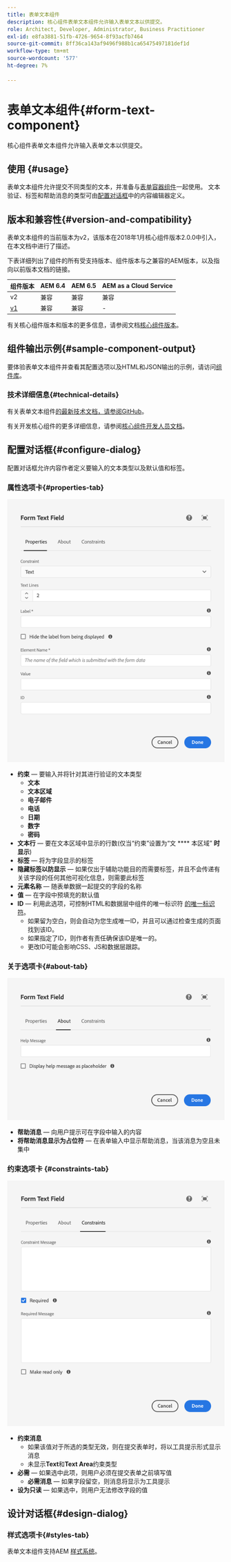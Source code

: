 ```yaml
---
title: 表单文本组件
description: 核心组件表单文本组件允许输入表单文本以供提交。
role: Architect, Developer, Administrator, Business Practitioner
exl-id: e8fa3881-51fb-4726-9654-8f93acfb7464
source-git-commit: 8ff36ca143af9496f988b1ca65475497181def1d
workflow-type: tm+mt
source-wordcount: '577'
ht-degree: 7%

---
```


# 表单文本组件{#form-text-component}

核心组件表单文本组件允许输入表单文本以供提交。

## 使用 {#usage}

表单文本组件允许提交不同类型的文本，并准备与[表单容器组件](form-container.md)一起使用。 文本验证、标签和帮助消息的类型可由[配置对话框](#configure-dialog)中的内容编辑器定义。

## 版本和兼容性{#version-and-compatibility}

表单文本组件的当前版本为v2，该版本在2018年1月核心组件版本2.0.0中引入，在本文档中进行了描述。

下表详细列出了组件的所有受支持版本、组件版本与之兼容的AEM版本，以及指向以前版本文档的链接。

| 组件版本 | AEM 6.4 | AEM 6.5 | AEM as a Cloud Service |
|--- |--- |--- |---|
| v2 | 兼容 | 兼容 | 兼容 |
| [v1](/help/components/v1/form-text-v1.md) | 兼容 | 兼容 | - |

有关核心组件版本和版本的更多信息，请参阅文档[核心组件版本](/help/versions.md)。

## 组件输出示例{#sample-component-output}

要体验表单文本组件并查看其配置选项以及HTML和JSON输出的示例，请访问[组件库](https://adobe.com/go/aem_cmp_library_form_text)。

### 技术详细信息{#technical-details}

有关表单文本组件[的最新技术文档，请参阅GitHub](https://adobe.com/go/aem_cmp_tech_form_text_v2)。

有关开发核心组件的更多详细信息，请参阅[核心组件开发人员文档](/help/developing/overview.md)。

## 配置对话框{#configure-dialog}

配置对话框允许内容作者定义要输入的文本类型以及默认值和标签。

### 属性选项卡{#properties-tab}

![“属性”选项卡](/help/assets/form-text-edit-properties.png)

* **约束**  — 要输入并将针对其进行验证的文本类型
   * **文本**
   * **文本区域**
   * **电子邮件**
   * **电话**
   * **日期**
   * **数字**
   * **密码**
* **文本行**  — 要在文本区域中显示的行数(仅当“约束”设置为“文 **** 本区域” **时显示**)
* **标签**  — 将为字段显示的标签
* **隐藏标签以防显示**  — 如果仅出于辅助功能目的而需要标签，并且不会传递有关该字段的任何其他可视化信息，则需要此标签
* **元素名称**  — 随表单数据一起提交的字段的名称
* **值**  — 在字段中预填充的默认值
* **ID**  — 利用此选项，可控制HTML和数据层中组件的唯一标识符 [的唯一标识符](/help/developing/data-layer/overview.md)。
   * 如果留为空白，则会自动为您生成唯一ID，并且可以通过检查生成的页面找到该ID。
   * 如果指定了ID，则作者有责任确保该ID是唯一的。
   * 更改ID可能会影响CSS、JS和数据层跟踪。

### 关于选项卡{#about-tab}

![“关于”选项卡](/help/assets/form-text-edit-about.png)

* **帮助消息**  — 向用户提示可在字段中输入的内容
* **将帮助消息显示为占位符**  — 在表单输入中显示帮助消息，当该消息为空且未集中

### 约束选项卡 {#constraints-tab}

![“约束”选项卡](/help/assets/form-text-edit-constraints.png)

* **约束消息**
   * 如果该值对于所选的类型无效，则在提交表单时，将以工具提示形式显示消息
   * 未显示&#x200B;**Text**&#x200B;和&#x200B;**Text Area**&#x200B;约束类型
* **必需**  — 如果选中此项，则用户必须在提交表单之前填写值
   * **必需消息**  — 如果字段留空，则消息将显示为工具提示
* **设为只读**  — 如果选中，则用户无法修改字段的值

## 设计对话框{#design-dialog}

### 样式选项卡{#styles-tab}

表单文本组件支持AEM [样式系统](/help/get-started/authoring.md#component-styling)。
